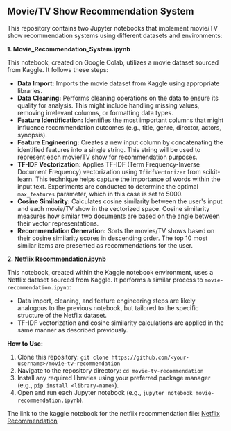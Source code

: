 ## Movie/TV Show Recommendation System

This repository contains two Jupyter notebooks that implement movie/TV show recommendation systems using different datasets and environments:

**1. Movie_Recommendation_System.ipynb**

This notebook, created on Google Colab, utilizes a movie dataset sourced from Kaggle. It follows these steps:

   - **Data Import:** Imports the movie dataset from Kaggle using appropriate libraries.
   - **Data Cleaning:** Performs cleaning operations on the data to ensure its quality for analysis. This might include handling missing values, removing irrelevant columns, or formatting data types.
   - **Feature Identification:** Identifies the most important columns that might influence recommendation outcomes (e.g., title, genre, director, actors, synopsis).
   - **Feature Engineering:** Creates a new input column by concatenating the identified features into a single string. This string will be used to represent each movie/TV show for recommendation purposes.
   - **TF-IDF Vectorization:** Applies TF-IDF (Term Frequency-Inverse Document Frequency) vectorization using `TfidfVectorizer` from scikit-learn. This technique helps capture the importance of words within the input text. Experiments are conducted to determine the optimal `max_features` parameter, which in this case is set to 5000.
   - **Cosine Similarity:** Calculates cosine similarity between the user's input and each movie/TV show in the vectorized space. Cosine similarity measures how similar two documents are based on the angle between their vector representations.
   - **Recommendation Generation:** Sorts the movies/TV shows based on their cosine similarity scores in descending order. The top 10 most similar items are presented as recommendations for the user.

**2. [Netflix Recommendation.ipynb](https://www.kaggle.com/code/atharva729/netflix-recommendation)**

This notebook, created within the Kaggle notebook environment, uses a Netflix dataset sourced from Kaggle. It performs a similar process to `movie-recommendation.ipynb`:

   - Data import, cleaning, and feature engineering steps are likely analogous to the previous notebook, but tailored to the specific structure of the Netflix dataset.
   - TF-IDF vectorization and cosine similarity calculations are applied in the same manner as described previously.

**How to Use:**

1. Clone this repository: `git clone https://github.com/<your-username>/movie-tv-recommendation`
2. Navigate to the repository directory: `cd movie-tv-recommendation`
3. Install any required libraries using your preferred package manager (e.g., `pip install <library-name>`).
4. Open and run each Jupyter notebook (e.g., `jupyter notebook movie-recommendation.ipynb`).

The link to the kaggle notebook for the netflix recommendation file:
[Netflix Recommendation](https://www.kaggle.com/code/atharva729/netflix-recommendation)
